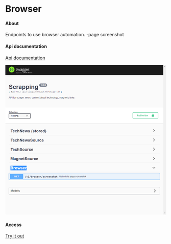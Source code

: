 # Browser

#### About

Endpoints to use browser automation.
-page screenshot

#### Api documentation
[Api documentation](https://api2-siteplaceholder.herokuapp.com/v1/doc/#/Browser)

![Preview](../../../.github/Swagger-UI-browser.gif)

#### Access
[Try it out](https://api2-siteplaceholder.herokuapp.com/v1/browser/screenshot?browserUrl=https%3A%2F%2Fdevfinder.vercel.app%2F&user=marcelovilela&browserPosY=80)
